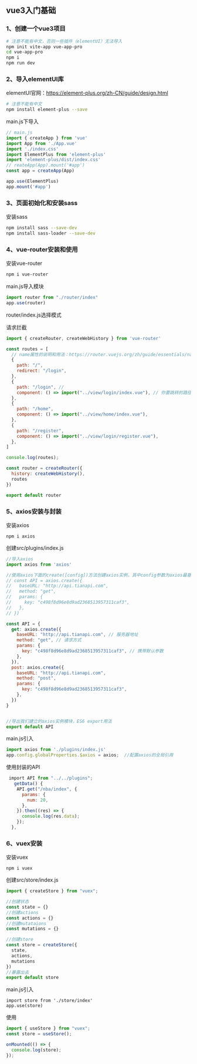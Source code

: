 ## vue3入门基础

### 1、创建一个vue3项目

```sh
# 注意不能有中文，否则一些插件（elementUI）无法导入
npm init vite-app vue-app-pro
cd vue-app-pro
npm i
npm run dev
```

### **2、导入elementUI库**

elementUI官网：https://element-plus.org/zh-CN/guide/design.html

```sh
# 注意不能有中文
npm install element-plus --save
```

main.js下导入

```javascript
// main.js
import { createApp } from 'vue'
import App from './App.vue'
import './index.css'
import ElementPlus from 'element-plus'
import 'element-plus/dist/index.css'
// reateApp(App).mount('#app')
const app = createApp(App)

app.use(ElementPlus)
app.mount('#app')
```

### **3、页面初始化和安装sass**

安装sass

```sh
npm install sass --save-dev
npm install sass-loader --save-dev
```

### **4、vue-router安装和使用**

安装vue-router

```sh
npm i vue-router
```

main.js导入模块

```javascript
import router from "./router/index"
app.use(router)
```

router/index.js选择模式

请求拦截

```javascript
import { createRouter, createWebHistory } from 'vue-router'

const routes = [
  // name属性的说明和用法：https://router.vuejs.org/zh/guide/essentials/named-routes.html
  {
    path: "/",
    redirect: "/login",
  },
  {
    path: "/login", //
    component: () => import("../view/login/index.vue"), // 你要跳转的路径
  },
  {
    path: "/home",
    component: () => import("../view/home/index.vue"),
  },
  {
    path: "/register",
    component: () => import("../view/login/register.vue"),
  },
]

console.log(routes);

const router = createRouter({
  history: createWebHistory(),
  routes
})

export default router
```

### **5、axios安装与封装**

安装axios

```
npm i axios
```

创建src/plugins/index.js

```javascript
//导入axios
import axios from 'axios'

//使用axios下面的create([config])方法创建axios实例，其中config参数为axios最基本的配置信息。
// const API = axios.create({
//   baseURL: "http://api.tianapi.com",
//   method: "get",
//   params: {
//     key: "c498f8d96e8d9ad2368513957311caf3",
//   },
// })

const API = {
  get: axios.create({
    baseURL: "http://api.tianapi.com", // 服务器地址
    method: "get", // 请求方式
    params: {
      key: "c498f8d96e8d9ad2368513957311caf3", // 携带默认参数
    },
  }),
  post: axios.create({
    baseURL: "http://api.tianapi.com",
    method: "post",
    params: {
      key: "c498f8d96e8d9ad2368513957311caf3",
    },
  })
}


//导出我们建立的axios实例模块，ES6 export用法
export default API
```

main.js引入

```javascript
import axios from './plugins/index.js'
app.config.globalProperties.$axios = axios;  //配置axios的全局引用
```

使用封装的API

```javascript
 import API from "../../plugins";
   getData() {
    API.get("/nba/index", {
      params: {
        num: 20,
      },
    }).then((res) => {
      console.log(res.data);
    });
  },
```

### **6、vuex安装**

安装vuex

```
npm i vuex
```

创建src/store/index.js

```javascript
import { createStore } from "vuex";

//创建状态
const state = {}
//创建actions
const actions = {}
//创建mutataions
const mutations = {}

//创建store
const store = createStore({
  state,
  actions,
  mutations
})
//暴露出去
export default store

```

main.js引入

```
import store from './store/index'
app.use(store)
```

使用

```javascript
import { useStore } from "vuex";
const store = useStore();

onMounted(() => {
  console.log(store);
});

```

